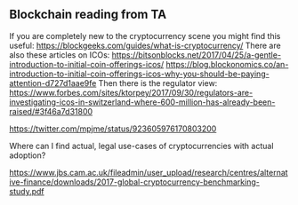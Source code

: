 ## Blockchain reading from TA
If you are completely new to the cryptocurrency scene you might find this useful: https://blockgeeks.com/guides/what-is-cryptocurrency/
There are also these articles on ICOs:
https://bitsonblocks.net/2017/04/25/a-gentle-introduction-to-initial-coin-offerings-icos/
https://blog.blockonomics.co/an-introduction-to-initial-coin-offerings-icos-why-you-should-be-paying-attention-d727d1aae9fe
Then there is the regulator view: https://www.forbes.com/sites/ktorpey/2017/09/30/regulators-are-investigating-icos-in-switzerland-where-600-million-has-already-been-raised/#3f46a7d31800

https://twitter.com/mpjme/status/923605976170803200

Where can I find actual, legal use-cases of cryptocurrencies with actual adoption?

https://www.jbs.cam.ac.uk/fileadmin/user_upload/research/centres/alternative-finance/downloads/2017-global-cryptocurrency-benchmarking-study.pdf
